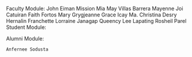 Faculty Module:
    John Eiman Mission
    Mia May Villas Barrera
    Mayenne Joi Catuiran
    Faith Fortos
    Mary Grygjeanne Grace Icay
    Ma. Christina Desry Hernalin
    Franchette Lorraine Janagap
    Queency Lee Lapating
    Rosheil Parel
Student Module:

Alumni Module:

    Anfernee Sodusta
